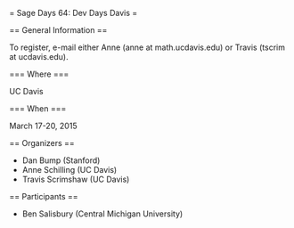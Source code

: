 = Sage Days 64: Dev Days Davis =

== General Information ==

To register, e-mail either Anne (anne at math.ucdavis.edu) or Travis (tscrim at ucdavis.edu).

=== Where ===

UC Davis

=== When ===

March 17-20, 2015

== Organizers ==

* Dan Bump (Stanford)
* Anne Schilling (UC Davis)
* Travis Scrimshaw (UC Davis)

== Participants ==

* Ben Salisbury (Central Michigan University)
